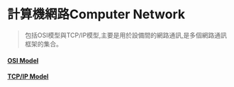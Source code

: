 # 計算機網路Computer Network
> 包括OSI模型與TCP/IP模型,主要是用於設備間的網路通訊,是多個網路通訊框架的集合。
#### [OSI Model](https://github.com/shawnhuang125/Computer_Network.md/blob/main/OSI.md)
#### [TCP/IP Model](https://github.com/shawnhuang125/Computer_Network.md/blob/main/TCPIP.md)
